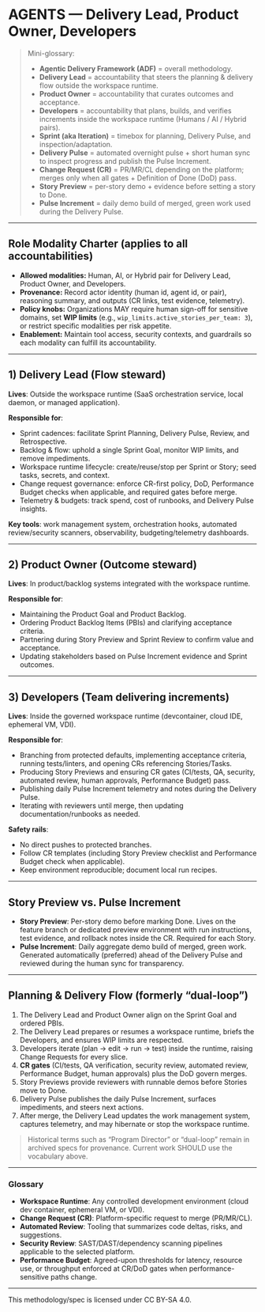 # AGENTS — Delivery Lead, Product Owner, Developers

> Mini-glossary:
> - **Agentic Delivery Framework (ADF)** = overall methodology.
> - **Delivery Lead** = accountability that steers the planning & delivery flow outside the workspace runtime.
> - **Product Owner** = accountability that curates outcomes and acceptance.
> - **Developers** = accountability that plans, builds, and verifies increments inside the workspace runtime (Humans / AI / Hybrid pairs).
> - **Sprint (aka Iteration)** = timebox for planning, Delivery Pulse, and inspection/adaptation.
> - **Delivery Pulse** = automated overnight pulse + short human sync to inspect progress and publish the Pulse Increment.
> - **Change Request (CR)** = PR/MR/CL depending on the platform; merges only when all gates + Definition of Done (DoD) pass.
> - **Story Preview** = per-story demo + evidence before setting a story to Done.
> - **Pulse Increment** = daily demo build of merged, green work used during the Delivery Pulse.

---

## Role Modality Charter (applies to all accountabilities)
- **Allowed modalities:** Human, AI, or Hybrid pair for Delivery Lead, Product Owner, and Developers.
- **Provenance:** Record actor identity (human id, agent id, or pair), reasoning summary, and outputs (CR links, test evidence, telemetry).
- **Policy knobs:** Organizations MAY require human sign-off for sensitive domains, set **WIP limits** (e.g., `wip_limits.active_stories_per_team: 3`), or restrict specific modalities per risk appetite.
- **Enablement:** Maintain tool access, security contexts, and guardrails so each modality can fulfill its accountability.

---

## 1) Delivery Lead (Flow steward)

**Lives**: Outside the workspace runtime (SaaS orchestration service, local daemon, or managed application).

**Responsible for**:
- Sprint cadences: facilitate Sprint Planning, Delivery Pulse, Review, and Retrospective.
- Backlog & flow: uphold a single Sprint Goal, monitor WIP limits, and remove impediments.
- Workspace runtime lifecycle: create/reuse/stop per Sprint or Story; seed tasks, secrets, and context.
- Change request governance: enforce CR-first policy, DoD, Performance Budget checks when applicable, and required gates before merge.
- Telemetry & budgets: track spend, cost of runbooks, and Delivery Pulse insights.

**Key tools**: work management system, orchestration hooks, automated review/security scanners, observability, budgeting/telemetry dashboards.

---

## 2) Product Owner (Outcome steward)

**Lives**: In product/backlog systems integrated with the workspace runtime.

**Responsible for**:
- Maintaining the Product Goal and Product Backlog.
- Ordering Product Backlog Items (PBIs) and clarifying acceptance criteria.
- Partnering during Story Preview and Sprint Review to confirm value and acceptance.
- Updating stakeholders based on Pulse Increment evidence and Sprint outcomes.

---

## 3) Developers (Team delivering increments)

**Lives**: Inside the governed workspace runtime (devcontainer, cloud IDE, ephemeral VM, VDI).

**Responsible for**:
- Branching from protected defaults, implementing acceptance criteria, running tests/linters, and opening CRs referencing Stories/Tasks.
- Producing Story Previews and ensuring CR gates (CI/tests, QA, security, automated review, human approvals, Performance Budget) pass.
- Publishing daily Pulse Increment telemetry and notes during the Delivery Pulse.
- Iterating with reviewers until merge, then updating documentation/runbooks as needed.

**Safety rails**:
- No direct pushes to protected branches.
- Follow CR templates (including Story Preview checklist and Performance Budget check when applicable).
- Keep environment reproducible; document local run recipes.

---

## Story Preview vs. Pulse Increment
- **Story Preview**: Per-story demo before marking Done. Lives on the feature branch or dedicated preview environment with run instructions, test evidence, and rollback notes inside the CR. Required for each Story.
- **Pulse Increment**: Daily aggregate demo build of merged, green work. Generated automatically (preferred) ahead of the Delivery Pulse and reviewed during the human sync for transparency.

---

## Planning & Delivery Flow (formerly “dual-loop”)
1. The Delivery Lead and Product Owner align on the Sprint Goal and ordered PBIs.
2. The Delivery Lead prepares or resumes a workspace runtime, briefs the Developers, and ensures WIP limits are respected.
3. Developers iterate (plan → edit → run → test) inside the runtime, raising Change Requests for every slice.
4. **CR gates** (CI/tests, QA verification, security review, automated review, Performance Budget, human approvals) plus the DoD govern merges.
5. Story Previews provide reviewers with runnable demos before Stories move to Done.
6. Delivery Pulse publishes the daily Pulse Increment, surfaces impediments, and steers next actions.
7. After merge, the Delivery Lead updates the work management system, captures telemetry, and may hibernate or stop the workspace runtime.

> Historical terms such as “Program Director” or “dual-loop” remain in archived specs for provenance. Current work SHOULD use the vocabulary above.

---

### Glossary
- **Workspace Runtime**: Any controlled development environment (cloud dev container, ephemeral VM, or VDI).
- **Change Request (CR)**: Platform-specific request to merge (PR/MR/CL).
- **Automated Review**: Tooling that summarizes code deltas, risks, and suggestions.
- **Security Review**: SAST/DAST/dependency scanning pipelines applicable to the selected platform.
- **Performance Budget**: Agreed-upon thresholds for latency, resource use, or throughput enforced at CR/DoD gates when performance-sensitive paths change.

---

This methodology/spec is licensed under CC BY-SA 4.0.

